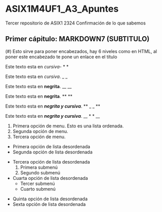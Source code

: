 # ASIX1M4UF1_A3_Apuntes

Tercer repositorio de ASIX1 2324
Confirmación de lo que sabemos

## Primer cápitulo: MARKDOWN7 (SUBTITULO)

(#) Esto sirve para poner encabezados, hay 6 niveles como en HTML, al poner este encabezado te pone un enlace en el título

Este texto esta en *cursiva*- * *

Este texto esta en _cursiva_. _ _

Este texto esta en __negrita__. __ __

Este texto esta en **negrita**. ** **

Este texto esta en **_negrita y cursiva_**. ** _ _ ** 

Este texto esta en __*negrita y cursiva*__. __ * * __

1. Primera opción de menu. Esto es una lista ordenada.
2. Segunda opción de menu.
3. Tercera opción de menu.

* Primera opción de lista desordenada
* Segunda opción de lista desordenada
- Tercera opción de lista desordenada
    1. Primera submenú 
    2. Segundo submenú
- Cuarta opción de lista desordenada
    * Tercer submenú
    * Cuarto submenú
+ Quinta opción de lista desordenada
+ Sexta opción de lista desordenada
